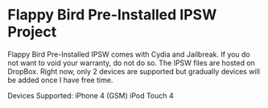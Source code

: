 Flappy Bird Pre-Installed IPSW Project
==========

Flappy Bird Pre-Installed IPSW comes with Cydia and Jailbreak. If you do not want to void your warranty, do not do so.
The IPSW files are hosted on DropBox. Right now, only 2 devices are supported but gradually devices will be added once I have free time.

Devices Supported:
iPhone 4 (GSM)
iPod Touch 4
